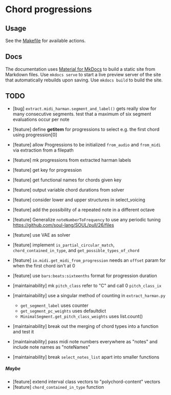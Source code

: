 # Chord progressions

## Usage

See the [Makefile](Makefile) for available actions.

## Docs

The documentation uses [Material for MkDocs](https://squidfunk.github.io/mkdocs-material/) to build a static site from
Markdown files. Use `mkdocs serve` to start a live preview server of the site that automatically rebuilds upon saving.
Use `mkdocs build` to build the site.

## TODO

- [bug] `extract.midi_harman.segment_and_label()` gets really slow for many consecutive segments. test that a maximum of
  six segment evaluations occur per note

- [feature] define __getitem__ for progressions to select e.g. the first chord using progression[0]
- [feature] allow Progressions to be initialized `from_audio` and `from_midi` via extraction from a filepath
- [feature] mk progressions from extracted harman labels
- [feature] get key for progression
- [feature] get functional names for chords given key
- [feature] output variable chord durations from solver
- [feature] consider lower and upper structures in select_voicing
- [feature] add the possibility of a repeated note in a different octave
- [feature] Generalize `noteNumberToFrequency` to use any periodic
  tuning https://github.com/soul-lang/SOUL/pull/26/files
- [feature] use VAE as solver
- [feature] implement `is_partial_circular_match`, `chord_contained_in_type`, and `get_possible_types_of_chord`
- [feature] `io.midi.get_midi_from_progression` needs an `offset` param for when the first chord isn't at 0
- [feature] use `bars:beats:sixteenths` format for progression duration

- [maintainability] mk `pitch_class` refer to "C" and call 0 `pitch_class_ix`
- [maintainability] use a singular method of counting in `extract_harman.py`
    - `get_segment_label` uses counter
    - `get_segment_pc_weights` uses defaultdict
    - `MinimalSegment.get_pitch_class_weights` uses list.count()
- [maintainability] break out the merging of chord types into a function and test it
- [maintainability] pass midi note numbers everywhere as "notes" and include note names as "noteNames"
- [maintainability] break `select_notes_list` apart into smaller functions

##### Maybe

- [feature] extend interval class vectors to "polychord-content" vectors
- [feature] `chord_contained_in_type` function
